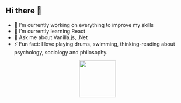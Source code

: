 ## Hi there 👋

<!--
**DogancanBicakci/DogancanBicakci** is a ✨ _special_ ✨ repository because its `README.md` (this file) appears on your GitHub profile.

Here are some ideas to get you started:
-->
- 🔭 I’m currently working on everything to improve my skills 
- 🌱 I’m currently learning React
- 💬 Ask me about Vanilla.js, .Net
- ⚡ Fun fact: I love playing drums, swimming, thinking-reading about psychology, sociology and philosophy. 



<div id="header" align="center">
  <img src="https://media.giphy.com/media/M9gbBd9nbDrOTu1Mqx/giphy.gif" width="100"/>
</div>

